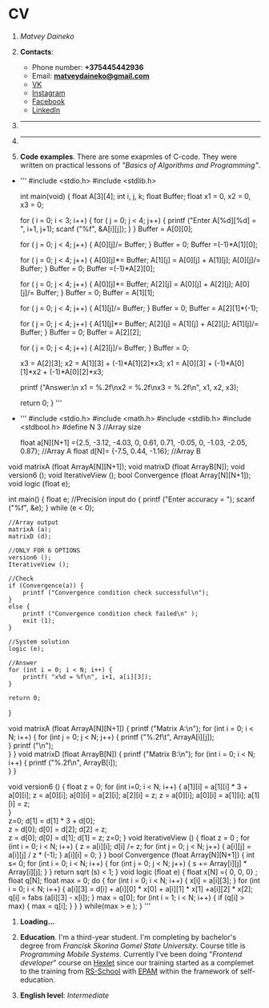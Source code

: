 # CV
1. *Matvey Daineko*

1. **Contacts**:
    * Phone number: **+375445442936**
    * Email: **matveydaineko@gmail.com**
    * [VK](https://vk.com/matvey.na_popei)
    * [Instagram](https://www.instagram.com/_._mot_._/?hl=ru)
    * [Facebook](https://www.facebook.com/matvey.daineko/)
    * [LinkedIn](https://www.linkedin.com/in/matvey-daineko-bb7542196/)

1. ** **

1. ** **

1. **Code examples**. 
    There are some exapmles of C-code. They were written on practical lessons of *"Basics of Algorithms and Programming"*.


* '''
    #include <stdio.h>
    #include <stdlib.h>

    int main(void) 
    { 
    float A[3][4]; 
    int i, j, k; 
    float Buffer; 
    float x1 = 0, x2 = 0, x3 = 0;

    for ( i = 0; i < 3; i++) { 
        for ( j = 0; j < 4; j++) { 
            printf ("Enter A[%d][%d] = ", i+1, j+1); 
            scanf ("%f", &A[i][j]);
        } 
    } 
    Buffer = A[0][0];

    for ( j = 0; j < 4; j++) { 
        A[0][j]/= Buffer; 
    } 
    Buffer = 0; 
    Buffer =(-1)*A[1][0];

    for ( j = 0; j < 4; j++) { 
        A[0][j]*= Buffer; 
        A[1][j] = A[0][j] + A[1][j]; 
        A[0][j]/= Buffer;
    } 
    Buffer = 0; 
    Buffer =(-1)*A[2][0];

    for ( j = 0; j < 4; j++) { 
        A[0][j]*= Buffer; 
        A[2][j] = A[0][j] + A[2][j]; 
        A[0][j]/= Buffer;
    } 
    Buffer = 0; 
    Buffer = A[1][1];

    for ( j = 0; j < 4; j++) { 
        A[1][j]/= Buffer; 
    }
    Buffer = 0; 
    Buffer = A[2][1]*(-1);

    for ( j = 0; j < 4; j++) { 
        A[1][j]*= Buffer; 
        A[2][j] = A[1][j] + A[2][j]; 
        A[1][j]/= Buffer;
    } 
    Buffer = 0; 
    Buffer = A[2][2];

    for ( j = 0; j < 4; j++) { 
        A[2][j]/= Buffer; 
    } 
    Buffer = 0;

    x3 = A[2][3]; 
    x2 = A[1][3] + (-1)*A[1][2]*x3; 
    x1 = A[0][3] + (-1)*A[0][1]*x2 + (-1)*A[0][2]*x3;

    printf ("Answer:\n x1 = %.2f\nx2 = %.2f\nx3 = %.2f\n", x1, x2, x3);

    return 0;
    }
'''


* '''
\#include <stdio.h>
\#include <math.h>
\#include <stdlib.h>
\#include <stdbool.h>
\#define N 3         //Array size

    float a[N][N+1] ={2.5, -3.12, -4.03, 0, 0.61, 0.71, -0.05, 0, -1.03, -2.05, 0.87};         //Array A
    float d[N]= {-7.5, 0.44, -1.16};            //Array B

void matrixA (float ArrayA[N][N+1]);
void matrixD (float ArrayB[N]);
void version6 ();
void IterativeView ();
bool Convergence (float Array[N][N+1]);
void logic (float e);

int main() {
    float e;
    //Precision input
    do {
        printf ("Enter accuracy = ");
        scanf ("%f", &e);
    } while (e < 0);

    //Array output
    matrixA (a);
    matrixD (d);

    //ONLY FOR 6 OPTIONS
    version6 ();   
    IterativeView ();
    
    //Check
    if (Convergence(a)) {
		printf ("Convergence condition check successful\n");
	}
	else {
		printf ("Convergence condition check failed\n" );
		exit (1);
	}
    
    //System solution
    logic (e);
    
    //Answer
    for (int i = 0; i < N; i++) {
        printf( "x%d = %f\n", i+1, a[i][3]);
    }

    return 0;  
}

void matrixA (float ArrayA[N][N+1]) {
    printf ("Matrix A:\n");
    for  (int i = 0; i < N; i++) {
        for (int j = 0; j < N; j++) {
            printf ("%.2f\t", ArrayA[i][j]);   
        }
        printf ("\n");    
    }
}
void matrixD (float ArrayB[N]) {
    printf ("Matrix B:\n");
    for (int i = 0; i < N; i++) {
        printf ("%.2f\n", ArrayB[i]);       
    }
}

void version6 () {
    float z = 0;
    for (int i=0; i < N; i++) {
        a[1][i] = a[1][i] * 3 + a[0][i];
        z = a[0][i]; a[0][i] = a[2][i]; a[2][i] = z;
        z = a[0][i]; a[0][i] = a[1][i]; a[1][i] = z;     
    }  
    z=0;
    d[1] = d[1] * 3 + d[0];    
    z = d[0]; d[0] = d[2]; d[2] = z;   
    z = d[0]; d[0] = d[1]; d[1] = z;
    z=0;
}
void IterativeView () {
    float z = 0 ;
    for (int i = 0; i < N; i++) {
        z = a[i][i];
        d[i] /= z; 
        for (int j = 0; j < N; j++) {
            a[i][j] = a[i][j] / z * (-1);
        }
        a[i][i] = 0;
    }
}
bool Convergence (float Array[N][N+1]) {
    int s= 0;
    for (int i = 0; i < N; i++) {
		for (int j = 0; j < N; j++) {
		    s += Array[i][j] * Array[i][j];
		}
	}
    return sqrt (s) < 1;
}
void logic (float e) {
    float x[N] ={ 0, 0, 0} ;
	float q[N];
    float max = 0;
    do {
        for (int i = 0; i < N; i++) {
            x[i] = a[i][3];
        }
        for (int i = 0; i < N; i++) {
            a[i][3] = d[i] + a[i][0] * x[0] + a[i][1] * x[1] +a[i][2] * x[2];
            q[i] = fabs (a[i][3] - x[i]);
        }
        max = q[0];
        for (int i = 1; i < N; i++) {
            if (q[i] > max) {
                max = q[i];
            }
        }
    } while(max > e );
}
'''

1. **Loading...**

1. **Education**. I'm a third-year student. I'm completing by bachelor's degree from *Francisk Skorina Gomel State University*. Course title is *Programming Mobile Systems*. Currently I've been doing "*Frontend developer*" course on [Hexlet](https://ru.hexlet.io) since our training started as a complemet to the training from [RS-School](https://rs.school/) with [EPAM](https://training.by/#!/Home?lang=ru) within the framework of self-education.

1. **English level**: *Intermediate*
